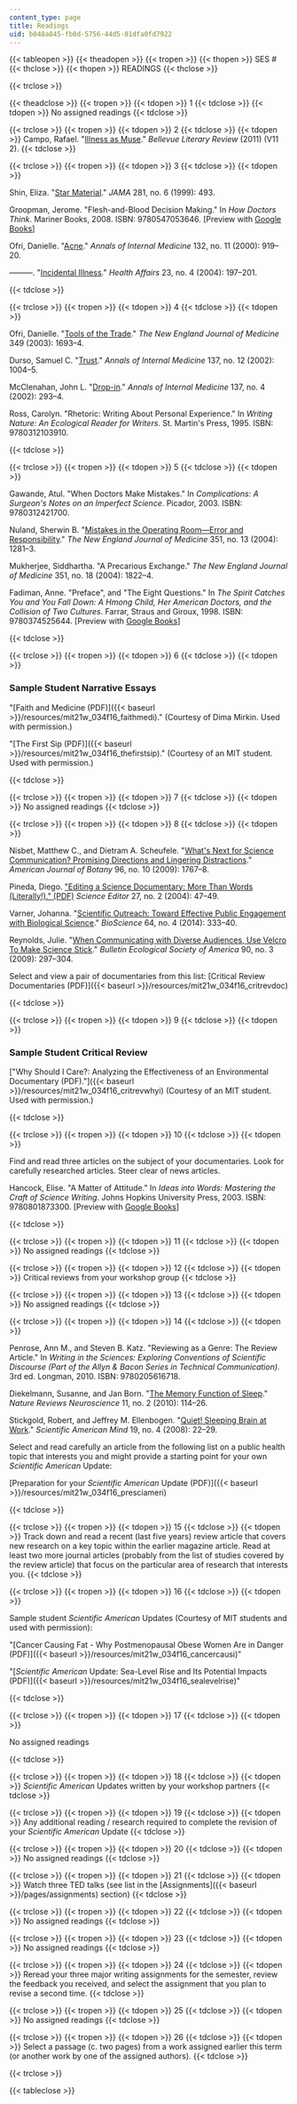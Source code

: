```yaml
---
content_type: page
title: Readings
uid: b048a845-fb0d-5756-44d5-01dfa0fd7922
---
```


{{< tableopen >}}
{{< theadopen >}}
{{< tropen >}}
{{< thopen >}}
SES #
{{< thclose >}}
{{< thopen >}}
READINGS
{{< thclose >}}

{{< trclose >}}

{{< theadclose >}}
{{< tropen >}}
{{< tdopen >}}
1
{{< tdclose >}}
{{< tdopen >}}
No assigned readings
{{< tdclose >}}

{{< trclose >}}
{{< tropen >}}
{{< tdopen >}}
2
{{< tdclose >}}
{{< tdopen >}}
Campo, Rafael. "[Illness as Muse](https://medicalhealthhumanities.com/2019/04/29/rafael-campos-comfort-measures-only/)." _Bellevue Literary Review_ (2011) (V11 2).
{{< tdclose >}}

{{< trclose >}}
{{< tropen >}}
{{< tdopen >}}
3
{{< tdclose >}}
{{< tdopen >}}


Shin, Eliza. "[Star Material](https://doi.org/10.1001/jama.281.6.493)." _JAMA_ 281, no. 6 (1999): 493.

Groopman, Jerome. "Flesh-and-Blood Decision Making." In _How Doctors Think_. Mariner Books, 2008. ISBN: 9780547053646. \[Preview with [Google Books](http://books.google.com/books?id=RjY2iwqIuIwC&pg=PA31=onepage)\]

Ofri, Danielle. "[Acne](https://doi.org/10.7326/0003-4819-132-11-200006060-00013)." _Annals of Internal Medicine_ 132, no. 11 (2000): 919–20.

———. "[Incidental Illness](https://doi.org/10.1377/hlthaff.23.4.197)." _Health Affairs_ 23, no. 4 (2004): 197–201.


{{< tdclose >}}

{{< trclose >}}
{{< tropen >}}
{{< tdopen >}}
4
{{< tdclose >}}
{{< tdopen >}}


Ofri, Danielle. "[Tools of the Trade](https://doi.org/10.1056/NEJMp038170)." _The New England Journal of Medicine_ 349 (2003): 1693–4.

Durso, Samuel C. "[Trust](https://doi.org/10.7326/0003-4819-137-12-200212170-00017)." _Annals of Internal Medicine_ 137, no. 12 (2002): 1004–5.

McClenahan, John L. "[Drop-in](https://doi.org/10.7326/0003-4819-137-4-200208200-00017)." _Annals of Internal Medicine_ 137, no. 4 (2002): 293–4.

Ross, Carolyn. "Rhetoric: Writing About Personal Experience." In _Writing Nature: An Ecological Reader for Writers_. St. Martin's Press, 1995. ISBN: 9780312103910.


{{< tdclose >}}

{{< trclose >}}
{{< tropen >}}
{{< tdopen >}}
5
{{< tdclose >}}
{{< tdopen >}}


Gawande, Atul. "When Doctors Make Mistakes." In _Complications: A Surgeon's Notes on an Imperfect Science_. Picador, 2003. ISBN: 9780312421700.

Nuland, Sherwin B. "[Mistakes in the Operating Room—Error and Responsibility](https://doi.org/10.1056/NEJMp048175)." _The New England Journal of Medicine_ 351, no. 13 (2004): 1281–3.

Mukherjee, Siddhartha. "A Precarious Exchange." _The New England Journal of Medicine_ 351, no. 18 (2004): 1822–4.

Fadiman, Anne. "Preface", and "The Eight Questions." In _The Spirit Catches You and You Fall Down: A Hmong Child, Her American Doctors, and the Collision of Two Cultures_. Farrar, Straus and Giroux, 1998. ISBN: 9780374525644. \[Preview with [Google Books](http://books.google.com/books?id=DUHAXXvSUeYC&pg=PA250=onepage)\]


{{< tdclose >}}

{{< trclose >}}
{{< tropen >}}
{{< tdopen >}}
6
{{< tdclose >}}
{{< tdopen >}}


### Sample Student Narrative Essays

"[Faith and Medicine (PDF)]({{< baseurl >}}/resources/mit21w_034f16_faithmedi)." (Courtesy of Dima Mirkin. Used with permission.)

"[The First Sip (PDF)]({{< baseurl >}}/resources/mit21w_034f16_thefirstsip)." (Courtesy of an MIT student. Used with permission.)


{{< tdclose >}}

{{< trclose >}}
{{< tropen >}}
{{< tdopen >}}
7
{{< tdclose >}}
{{< tdopen >}}
No assigned readings
{{< tdclose >}}

{{< trclose >}}
{{< tropen >}}
{{< tdopen >}}
8
{{< tdclose >}}
{{< tdopen >}}


Nisbet, Matthew C., and Dietram A. Scheufele. "[What's Next for Science Communication? Promising Directions and Lingering Distractions](https://doi.org/10.3732/ajb.0900041)." _American Journal of Botany_ 96, no. 10 (2009): 1767–8.

Pineda, Diego. ["Editing a Science Documentary: More Than Words (Literally!)." (PDF)](http://citeseerx.ist.psu.edu/viewdoc/download?doi=10.1.1.674.1529&rep=rep1&type=pdf) _Science Editor_ 27, no. 2 (2004): 47–49.

Varner, Johanna. "[Scientific Outreach: Toward Effective Public Engagement with Biological Science](https://doi.org/10.1093/biosci/biu021)." _BioScience_ 64, no. 4 (2014): 333–40.

Reynolds, Julie. "[When Communicating with Diverse Audiences, Use Velcro To Make Science Stick](https://doi.org/10.1890/0012-9623-90.3.297)." _Bulletin Ecological Society of America_ 90, no. 3 (2009): 297–304.

Select and view a pair of documentaries from this list: [Critical Review Documentaries (PDF)]({{< baseurl >}}/resources/mit21w_034f16_critrevdoc)


{{< tdclose >}}

{{< trclose >}}
{{< tropen >}}
{{< tdopen >}}
9
{{< tdclose >}}
{{< tdopen >}}


### Sample Student Critical Review

["Why Should I Care?: Analyzing the Effectiveness of an Environmental Documentary (PDF)."]({{< baseurl >}}/resources/mit21w_034f16_critrevwhyi) (Courtesy of an MIT student. Used with permission.)


{{< tdclose >}}

{{< trclose >}}
{{< tropen >}}
{{< tdopen >}}
10
{{< tdclose >}}
{{< tdopen >}}


Find and read three articles on the subject of your documentaries. Look for carefully researched articles. Steer clear of news articles.

Hancock, Elise. "A Matter of Attitude." In _Ideas into Words: Mastering the Craft of Science Writing_. Johns Hopkins University Press, 2003. ISBN: 9780801873300. \[Preview with [Google Books](http://books.google.com/books?id=YGLcYi3QJ1IC&pg=PA1=onepage)\]


{{< tdclose >}}

{{< trclose >}}
{{< tropen >}}
{{< tdopen >}}
11
{{< tdclose >}}
{{< tdopen >}}
No assigned readings
{{< tdclose >}}

{{< trclose >}}
{{< tropen >}}
{{< tdopen >}}
12
{{< tdclose >}}
{{< tdopen >}}
Critical reviews from your workshop group
{{< tdclose >}}

{{< trclose >}}
{{< tropen >}}
{{< tdopen >}}
13
{{< tdclose >}}
{{< tdopen >}}
No assigned readings
{{< tdclose >}}

{{< trclose >}}
{{< tropen >}}
{{< tdopen >}}
14
{{< tdclose >}}
{{< tdopen >}}


Penrose, Ann M., and Steven B. Katz. "Reviewing as a Genre: The Review Article." In _Writing in the Sciences: Exploring Conventions of Scientific Discourse (Part of the Allyn & Bacon Series in Technical Communication)_. 3rd ed. Longman, 2010. ISBN: 9780205616718.

Diekelmann, Susanne, and Jan Born. "[The Memory Function of Sleep](https://doi.org/10.1038/nrn2762)." _Nature Reviews Neuroscience_ 11, no. 2 (2010): 114–26.

Stickgold, Robert, and Jeffrey M. Ellenbogen. "[Quiet! Sleeping Brain at Work](https://doi.org/10.1038/scientificamericanmind0808-22)." _Scientific American Mind_ 19, no. 4 (2008): 22–29.

Select and read carefully an article from the following list on a public health topic that interests you and might provide a starting point for your own _Scientific American_ Update:

[Preparation for your _Scientific American_ Update (PDF)]({{< baseurl >}}/resources/mit21w_034f16_presciameri)


{{< tdclose >}}

{{< trclose >}}
{{< tropen >}}
{{< tdopen >}}
15
{{< tdclose >}}
{{< tdopen >}}
Track down and read a recent (last five years) review article that covers new research on a key topic within the earlier magazine article. Read at least two more journal articles (probably from the list of studies covered by the review article) that focus on the particular area of research that interests you.
{{< tdclose >}}

{{< trclose >}}
{{< tropen >}}
{{< tdopen >}}
16
{{< tdclose >}}
{{< tdopen >}}


Sample student _Scientific American_ Updates (Courtesy of MIT students and used with permission):

"[Cancer Causing Fat - Why Postmenopausal Obese Women Are in Danger (PDF)]({{< baseurl >}}/resources/mit21w_034f16_cancercausi)"

"[_Scientific American_ Update: Sea-Level Rise and Its Potential Impacts (PDF)]({{< baseurl >}}/resources/mit21w_034f16_sealevelrise)"


{{< tdclose >}}

{{< trclose >}}
{{< tropen >}}
{{< tdopen >}}
17
{{< tdclose >}}
{{< tdopen >}}


No assigned readings


{{< tdclose >}}

{{< trclose >}}
{{< tropen >}}
{{< tdopen >}}
18
{{< tdclose >}}
{{< tdopen >}}
_Scientific American_ Updates written by your workshop partners
{{< tdclose >}}

{{< trclose >}}
{{< tropen >}}
{{< tdopen >}}
19
{{< tdclose >}}
{{< tdopen >}}
Any additional reading / research required to complete the revision of your _Scientific American_ Update
{{< tdclose >}}

{{< trclose >}}
{{< tropen >}}
{{< tdopen >}}
20
{{< tdclose >}}
{{< tdopen >}}
No assigned readings
{{< tdclose >}}

{{< trclose >}}
{{< tropen >}}
{{< tdopen >}}
21
{{< tdclose >}}
{{< tdopen >}}
Watch three TED talks (see list in the [Assignments]({{< baseurl >}}/pages/assignments) section)
{{< tdclose >}}

{{< trclose >}}
{{< tropen >}}
{{< tdopen >}}
22
{{< tdclose >}}
{{< tdopen >}}
No assigned readings
{{< tdclose >}}

{{< trclose >}}
{{< tropen >}}
{{< tdopen >}}
23
{{< tdclose >}}
{{< tdopen >}}
No assigned readings
{{< tdclose >}}

{{< trclose >}}
{{< tropen >}}
{{< tdopen >}}
24
{{< tdclose >}}
{{< tdopen >}}
Reread your three major writing assignments for the semester, review the feedback you received, and select the assignment that you plan to revise a second time.
{{< tdclose >}}

{{< trclose >}}
{{< tropen >}}
{{< tdopen >}}
25
{{< tdclose >}}
{{< tdopen >}}
No assigned readings
{{< tdclose >}}

{{< trclose >}}
{{< tropen >}}
{{< tdopen >}}
26
{{< tdclose >}}
{{< tdopen >}}
Select a passage (c. two pages) from a work assigned earlier this term (or another work by one of the assigned authors).
{{< tdclose >}}

{{< trclose >}}

{{< tableclose >}}